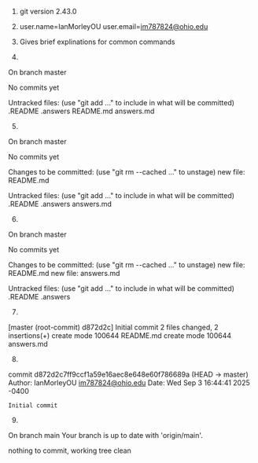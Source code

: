 1. git version 2.43.0

2. user.name=IanMorleyOU
   user.email=im787824@ohio.edu

3. Gives brief explinations for common commands

4. 
On branch master

No commits yet

Untracked files:
  (use "git add <file>..." to include in what will be committed)
        .README
        .answers
        README.md
        answers.md

5. 
On branch master

No commits yet

Changes to be committed:
  (use "git rm --cached <file>..." to unstage)
        new file:   README.md

Untracked files:
  (use "git add <file>..." to include in what will be committed)
        .README
        .answers
        answers.md

6. 
On branch master

No commits yet

Changes to be committed:
  (use "git rm --cached <file>..." to unstage)
        new file:   README.md
        new file:   answers.md

Untracked files:
  (use "git add <file>..." to include in what will be committed)
        .README
        .answers

7. 
[master (root-commit) d872d2c] Initial commit
 2 files changed, 2 insertions(+)
 create mode 100644 README.md
 create mode 100644 answers.md

 8. 
 commit d872d2c7ff9ccf1a59e16aec8e648e60f786689a (HEAD -> master)
Author: IanMorleyOU <im787824@ohio.edu>
Date:   Wed Sep 3 16:44:41 2025 -0400

    Initial commit


9. 
On branch main
Your branch is up to date with 'origin/main'.

nothing to commit, working tree clean

